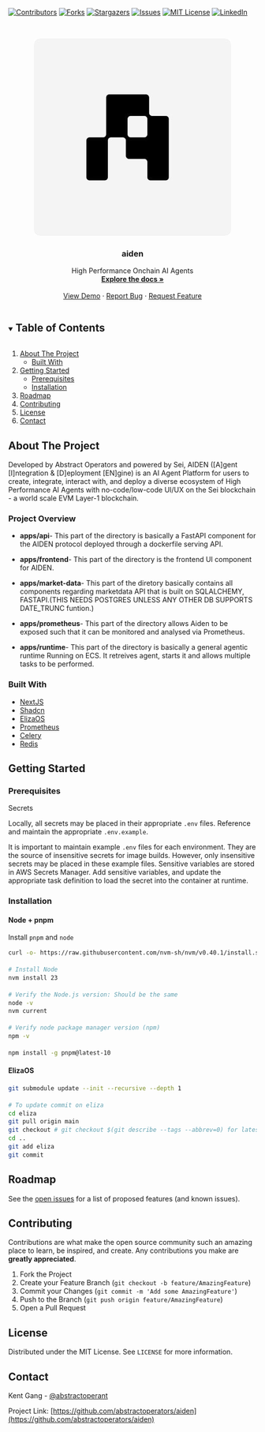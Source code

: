 <!-- PROJECT SHIELDS -->
<!--
*** I'm using markdown "reference style" links for readability.
*** Reference links are enclosed in brackets [ ] instead of parentheses ( ).
*** See the bottom of this document for the declaration of the reference variables
*** for contributors-url, forks-url, etc. This is an optional, concise syntax you may use.
*** https://www.markdownguide.org/basic-syntax/#reference-style-links
-->

[![Contributors][contributors-shield]][contributors-url]
[![Forks][forks-shield]][forks-url]
[![Stargazers][stars-shield]][stars-url]
[![Issues][issues-shield]][issues-url]
[![MIT License][license-shield]][license-url]
[![LinkedIn][linkedin-shield]][linkedin-url]

<!-- PROJECT LOGO -->
<br />
<p align="center">
  <a href="https://github.com/abstractoperators/aiden">
    <img src="images/aiden_logo.png" alt="Logo" width="400" height="400">
  </a>

  <h3 align="center">aiden</h3>

  <p align="center">
    High Performance Onchain AI Agents
    <br />
    <a href="https://github.com/abstractoperators/aiden"><strong>Explore the docs »</strong></a>
    <br />
    <br />
    <a href="https://github.com/abstractoperators/aiden">View Demo</a>
    ·
    <a href="https://github.com/abstractoperators/aiden/issues">Report Bug</a>
    ·
    <a href="https://github.com/abstractoperators/aiden/issues">Request Feature</a>
  </p>
</p>

<!-- TABLE OF CONTENTS -->
<details open="open">
  <summary><h2 style="display: inline-block">Table of Contents</h2></summary>
  <ol>
    <li>
      <a href="#about-the-project">About The Project</a>
      <ul>
        <li><a href="#built-with">Built With</a></li>
      </ul>
    </li>
    <li>
      <a href="#getting-started">Getting Started</a>
      <ul>
        <li><a href="#prerequisites">Prerequisites</a></li>
        <li><a href="#installation">Installation</a></li>
      </ul>
    </li>
    <li><a href="#roadmap">Roadmap</a></li>
    <li><a href="#contributing">Contributing</a></li>
    <li><a href="#license">License</a></li>
    <li><a href="#contact">Contact</a></li>
  </ol>
</details>

<!-- ABOUT THE PROJECT -->

## About The Project

Developed by Abstract Operators and powered by Sei, AIDEN ([A]gent [I]ntegration & [D]eployment [EN]gine) is an AI Agent Platform for users to create, integrate, interact with, and deploy a diverse ecosystem of High Performance AI Agents with no-code/low-code UI/UX on the Sei blockchain - a world scale EVM Layer-1 blockchain.

<!--[![Product Name Screen Shot][product-screenshot]](https://example.com)-->

### Project Overview 

 - **apps/api**- This part of the directory is basically a FastAPI component for the AIDEN protocol deployed through a dockerfile serving API.

  - **apps/frontend**- This part of the directory is the frontend UI component for AIDEN.

  - **apps/market-data**- This part of the diretory basically contains all components regarding marketdata API that is built on SQLALCHEMY, FASTAPI.(THIS NEEDS POSTGRES UNLESS ANY OTHER DB SUPPORTS DATE_TRUNC funtion.)

  - **apps/prometheus**- This part of the directory allows Aiden to be exposed such that it can be monitored and analysed via Prometheus.

  - **apps/runtime**- This part of the directory is basically a general agentic runtime Running on ECS. It retreives agent, starts it and allows multiple tasks to be performed. 

### Built With

- [NextJS](https://nextjs.org/)
- [Shadcn](https://ui.shadcn.com/)
- [ElizaOS](https://www.elizaos.ai/)
- [Prometheus](https://prometheus.io/docs/instrumenting/clientlibs/)
- [Celery](https://docs.celeryq.dev/en/stable/getting-started/introduction.html)
- [Redis](https://redis.io/cloud/)

<!-- Core Features -->

<!-- KEY COMPONENTS -->

<!-- GETTING STARTED -->

## Getting Started

### Prerequisites

Secrets

Locally, all secrets may be placed in their appropriate `.env` files. Reference and maintain the appropriate `.env.example`.

It is important to maintain example `.env` files for each environment. They are the source of insensitive secrets for image builds. However, only insensitive secrets may be placed in these example files.
Sensitive variables are stored in AWS Secrets Manager. Add sensitive variables, and update the appropriate task definition to load the secret into the container at runtime.

### Installation

#### Node + pnpm

Install `pnpm` and `node`

```bash
curl -o- https://raw.githubusercontent.com/nvm-sh/nvm/v0.40.1/install.sh | bash

# Install Node
nvm install 23

# Verify the Node.js version: Should be the same
node -v
nvm current

# Verify node package manager version (npm)
npm -v

npm install -g pnpm@latest-10

```

#### ElizaOS

```bash
git submodule update --init --recursive --depth 1

# To update commit on eliza
cd eliza
git pull origin main
git checkout # git checkout $(git describe --tags --abbrev=0) for latest release
cd ..
git add eliza
git commit
```

<!-- ROADMAP -->

## Roadmap

See the [open issues](https://github.com/abstractoperators/aiden/issues) for a list of proposed features (and known issues).

<!-- CONTRIBUTING -->

## Contributing

Contributions are what make the open source community such an amazing place to learn, be inspired, and create. Any contributions you make are **greatly appreciated**.

1. Fork the Project
2. Create your Feature Branch (`git checkout -b feature/AmazingFeature`)
3. Commit your Changes (`git commit -m 'Add some AmazingFeature'`)
4. Push to the Branch (`git push origin feature/AmazingFeature`)
5. Open a Pull Request

<!-- LICENSE -->

## License

Distributed under the MIT License. See `LICENSE` for more information.

<!-- CONTACT -->

## Contact

Kent Gang - [@abstractoperant](https://x.com/abstractoperant)

Project Link: [https://github.com/abstractoperators/aiden](https://github.com/abstractoperators/aiden)

<!-- ACKNOWLEDGEMENTS -->

<!-- MARKDOWN LINKS & IMAGES -->
<!-- https://www.markdownguide.org/basic-syntax/#reference-style-links -->

[contributors-shield]: https://img.shields.io/github/contributors/abstractoperators/aiden.svg?style=for-the-badge
[contributors-url]: https://github.com/abstractoperators/aiden/graphs/contributors
[forks-shield]: https://img.shields.io/github/forks/abstractoperators/aiden.svg?style=for-the-badge
[forks-url]: https://github.com/abstractoperators/aiden/network/members
[stars-shield]: https://img.shields.io/github/stars/abstractoperators/aiden.svg?style=for-the-badge
[stars-url]: https://github.com/abstractoperators/aiden/stargazers
[issues-shield]: https://img.shields.io/github/issues/abstractoperators/aiden.svg?style=for-the-badge
[issues-url]: https://github.com/abstractoperators/aiden/issues
[license-shield]: https://img.shields.io/github/license/abstractoperators/aiden.svg?style=for-the-badge
[license-url]: https://github.com/abstractoperators/aiden/blob/master/LICENSE.txt
[linkedin-shield]: https://img.shields.io/badge/-LinkedIn-black.svg?style=for-the-badge&logo=linkedin&colorB=555
[linkedin-url]: https://www.linkedin.com/company/abstractoperators/
